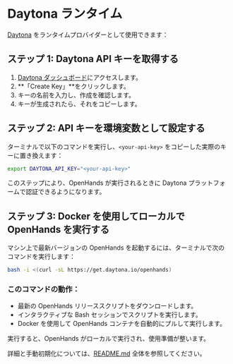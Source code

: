# Daytona ランタイム

[Daytona](https://www.daytona.io/) をランタイムプロバイダーとして使用できます：

## ステップ 1: Daytona API キーを取得する
1. [Daytona ダッシュボード](https://app.daytona.io/dashboard/keys)にアクセスします。
2. **「Create Key」**をクリックします。
3. キーの名前を入力し、作成を確認します。
4. キーが生成されたら、それをコピーします。

## ステップ 2: API キーを環境変数として設定する
ターミナルで以下のコマンドを実行し、`<your-api-key>` をコピーした実際のキーに置き換えます：
```bash
export DAYTONA_API_KEY="<your-api-key>"
```

このステップにより、OpenHands が実行されるときに Daytona プラットフォームで認証できるようになります。

## ステップ 3: Docker を使用してローカルで OpenHands を実行する
マシン上で最新バージョンの OpenHands を起動するには、ターミナルで次のコマンドを実行します：
```bash
bash -i <(curl -sL https://get.daytona.io/openhands)
```

### このコマンドの動作：
- 最新の OpenHands リリーススクリプトをダウンロードします。
- インタラクティブな Bash セッションでスクリプトを実行します。
- Docker を使用して OpenHands コンテナを自動的にプルして実行します。

実行すると、OpenHands がローカルで実行され、使用準備が整います。

詳細と手動初期化については、[README.md](https://github.com/All-Hands-AI/OpenHands/blob/main/openhands/runtime/impl/daytona/README.md) 全体を参照してください。
